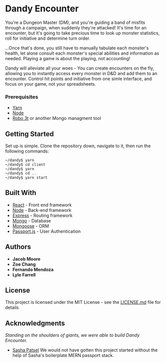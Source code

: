 # Dandy Encounter

You're a Dungeon Master (DM), and you're guiding a band of misfits through a campaign, when suddenly they're attacked! It's time for an encounter, but it's going to take precious time to look up monster statistics, roll for initiative and determine turn order. 

...Once that's done, you still have to manually tabulate each monster's health, let alone consult each monster's special abilities and information as needed. Playing  a game is about the playing, not accounting!

Dandy will alleviate all your woes - You can create encounters on the fly, allowing you to instantly access every monster in D&D and add them to an encounter. Control hit points and initiative from one simle interface, and focus on your game, not your spreadsheets.

### Prerequisites

- [Yarn](https://yarnpkg.com/en/docs/install#mac-stable)
- [Node](https://nodejs.org/en/)
- [Robo 3t](https://robomongo.org/) or another Mongo managment tool

## Getting Started

Set up is simple. Clone the repository down, navigate to it, then run the following commands:

~~~
~/dandy$ yarn
~/dandy$ cd client
~/dandy$ yarn
~/dandy$ cd ..
~/dandy$ yarn start
~~~


## Built With

* [React](https://reactjs.org/) - Front end framework
* [Node](https://nodejs.org/en/) - Back-end framework
* [Express](https://expressjs.com/) - Routing framework
* [Mongo](https://www.mongodb.com/) - Database
* [Mongoose](http://mongoosejs.com/docs/) - ORM
* [Passport.js](http://www.passportjs.org/) - User Authentication


## Authors

* **Jacob Moore** 
* **Zoe Chang** 
* **Fernando Mendoza** 
* **Lyle Farrell** 

## License

This project is licensed under the MIT License - see the [LICENSE.md](LICENSE.md) file for details

## Acknowledgments
_Standing on the shoulders of giants, we were able to build Dandy Encounter._

*  [Sasha Patsel](https://github.com/SashaPatsel)  We would not have gotten this project started without the help of Sasha's boilerplate MERN passport stack.